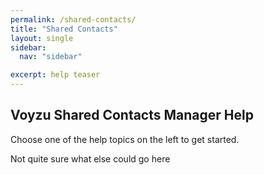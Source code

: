 ```yaml
---
permalink: /shared-contacts/
title: "Shared Contacts"
layout: single
sidebar:
  nav: "sidebar"

excerpt: help teaser
---
```

## Voyzu Shared Contacts Manager Help

Choose one of the help topics on the left to get started.

Not quite sure what else could go here
